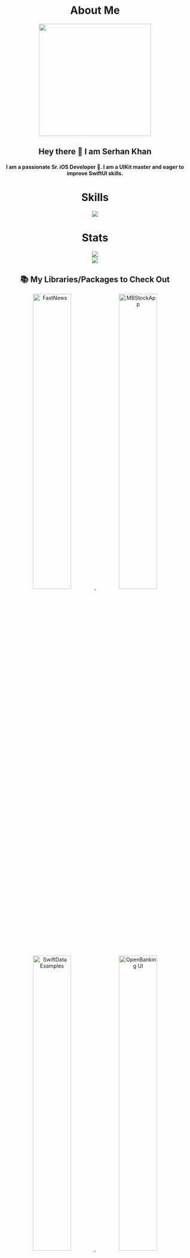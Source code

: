<h1 align="center">About Me</h1>
<div id="header" align="center"> 
  <img src="https://i.pinimg.com/originals/aa/dd/7e/aadd7e9b3bd757c82a475138365f4c09.jpg" width="300"/>
  <h2> Hey there 👋 I am Serhan Khan</h2> 
  <h4> I am a passionate Sr. iOS Developer 📱. I am a UIKit master and eager to improve SwiftUI skills. </h4> 
</div>

<h1 align="center">Skills</h1>
<p align="center">
  <a href="https://skillicons.dev">
    <img src="https://skillicons.dev/icons?i=apple,git,swift,github,gitlab,firebase,figma,postman,kotlin,androidstudio" />
  </a>
</p>

<h1 align="center">Stats</h1>
<div class="row" align="center">
  <div class="column">
    <img src="https://github-readme-stats.vercel.app/api/top-langs/?username=khanboy1989&theme=tokyonight&hide=javascript,html,ruby,java" />
  </div>
  <div class="column">
    <img src="http://github-profile-summary-cards.vercel.app/api/cards/profile-details?username=khanboy1989&theme=tokyonight" />
  </div>
</div>

<h2 align="center">📚 My Libraries/Packages to Check Out</h2>
<p align="center">
  <a href="https://github.com/khanboy1989/FastNews">
    <img width="45%" height="45%" alt="FastNews" src="https://github-readme-stats.vercel.app/api/pin/?username=khanboy1989&repo=FastNews&theme=tokyonight&hide_border=true" />
  </a>
  <a href="https://github.com/khanboy1989/MBStockApp">
    <img width="45%" height="45%" alt="MBStockApp" src="https://github-readme-stats.vercel.app/api/pin/?username=khanboy1989&repo=MBStockApp&theme=tokyonight&hide_border=true" />
  </a>
</p>

<p align="center">
  <a href="https://github.com/khanboy1989/SwiftUI-SwiftData-Examples">
    <img width="45%" height="45%" alt="SwiftData Examples" src="https://github-readme-stats.vercel.app/api/pin/?username=khanboy1989&repo=SwiftUI-SwiftData-Examples&theme=tokyonight&hide_border=true" />
  </a>
  <a href="https://github.com/khanboy1989/OpenBanking-UIConcepts">
    <img width="45%" height="45%" alt="OpenBanking UI" src="https://github-readme-stats.vercel.app/api/pin/?username=khanboy1989&repo=OpenBanking-UIConcepts&theme=tokyonight&hide_border=true" />
  </a>
</p>

<div align="center">
  <h3>Connect with Me</h3>
  <p>
    <a href="https://www.linkedin.com/in/serhan-khan-97b577103/">
      <img src="https://img.shields.io/badge/LinkedIn-0077B5?style=for-the-badge&logo=linkedin&logoColor=white" alt="LinkedIn" />
    </a>
    <a href="https://medium.com/@serhankhan">
      <img src="https://img.shields.io/badge/Medium-12100E?style=for-the-badge&logo=medium&logoColor=white" alt="Medium" />
    </a>
    <a href="https://www.youtube.com/@SwiftwithSerhan-d7x">
      <img src="https://img.shields.io/badge/YouTube-FF0000?style=for-the-badge&logo=youtube&logoColor=white" alt="YouTube" />
    </a>
  </p>
</div>
